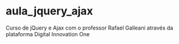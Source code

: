 # aula_jquery_ajax
Curso de jQuery e Ajax com o professor Rafael Galleani através da plataforma Digital Innovation One

